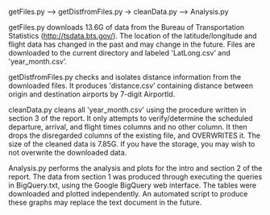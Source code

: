 
getFiles.py —> getDistfromFiles.py -> cleanData.py —> Analysis.py

getFiles.py downloads 13.6G of data from the Bureau of Transportation Statistics (http://tsdata.bts.gov/).  The location of the latitude/longitude and flight data has changed in the past and may change in the future.  Files are downloaded to the current directory and labeled 'LatLong.csv’ and 'year_month.csv’.

getDistfromFiles.py checks and isolates distance information from the downloaded files.  It produces 'distance.csv’ containing distance between origin and destination airports by 7-digit AirportId.

cleanData.py cleans all 'year_month.csv' using the procedure written in section 3 of the report.  It only attempts to verify/determine the scheduled departure, arrival, and flight times columns and no other column.  It then drops the disregarded columns of the existing file, and OVERWRITES it.  The size of the cleaned data is 7.85G. If you have the storage, you may wish to not overwrite the downloaded data.

Analysis.py performs the analysis and plots for the intro and section 2 of the report.  The data from section 1 was produced through executing the queries in BigQuery.txt, using the Google BigQuery web interface.  The tables were downloaded and plotted independently.  An automated script to produce these graphs may replace the text document in the future.